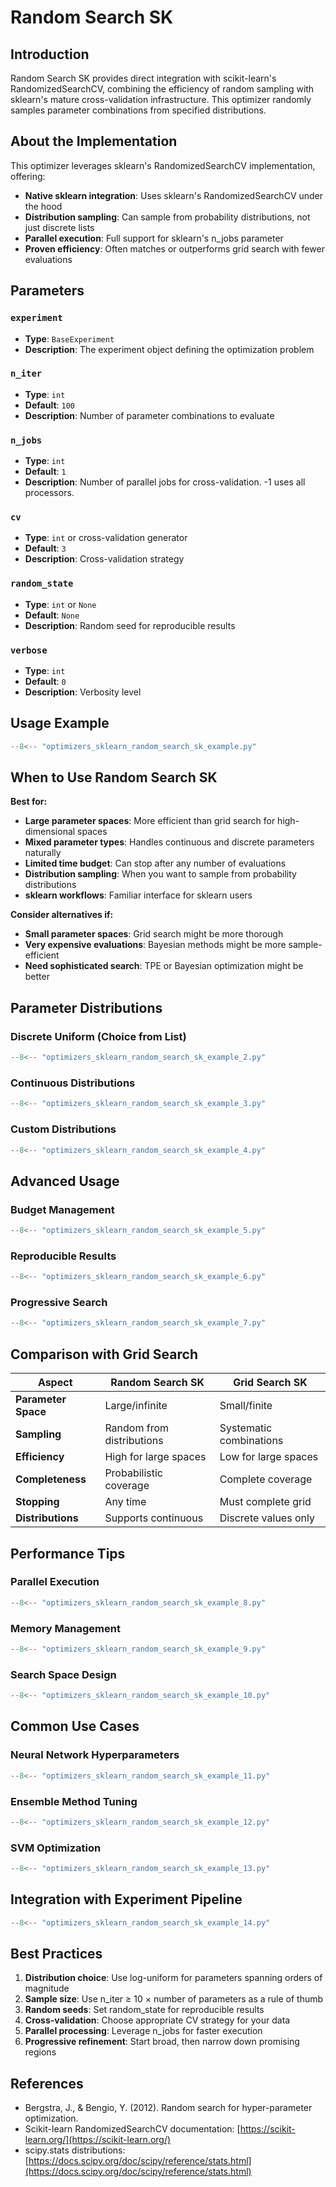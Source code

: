 # Random Search SK

## Introduction

Random Search SK provides direct integration with scikit-learn's RandomizedSearchCV, combining the efficiency of random sampling with sklearn's mature cross-validation infrastructure. This optimizer randomly samples parameter combinations from specified distributions.

## About the Implementation

This optimizer leverages sklearn's RandomizedSearchCV implementation, offering:

- **Native sklearn integration**: Uses sklearn's RandomizedSearchCV under the hood
- **Distribution sampling**: Can sample from probability distributions, not just discrete lists
- **Parallel execution**: Full support for sklearn's n_jobs parameter
- **Proven efficiency**: Often matches or outperforms grid search with fewer evaluations

## Parameters

### `experiment`
- **Type**: `BaseExperiment`
- **Description**: The experiment object defining the optimization problem

### `n_iter`
- **Type**: `int`
- **Default**: `100`
- **Description**: Number of parameter combinations to evaluate

### `n_jobs`
- **Type**: `int`
- **Default**: `1`
- **Description**: Number of parallel jobs for cross-validation. -1 uses all processors.

### `cv`
- **Type**: `int` or cross-validation generator
- **Default**: `3`
- **Description**: Cross-validation strategy

### `random_state`
- **Type**: `int` or `None`
- **Default**: `None`
- **Description**: Random seed for reproducible results

### `verbose`
- **Type**: `int`
- **Default**: `0`
- **Description**: Verbosity level

## Usage Example

```python
--8<-- "optimizers_sklearn_random_search_sk_example.py"
```

## When to Use Random Search SK

**Best for:**
- **Large parameter spaces**: More efficient than grid search for high-dimensional spaces
- **Mixed parameter types**: Handles continuous and discrete parameters naturally
- **Limited time budget**: Can stop after any number of evaluations
- **Distribution sampling**: When you want to sample from probability distributions
- **sklearn workflows**: Familiar interface for sklearn users

**Consider alternatives if:**
- **Small parameter spaces**: Grid search might be more thorough
- **Very expensive evaluations**: Bayesian methods might be more sample-efficient
- **Need sophisticated search**: TPE or Bayesian optimization might be better

## Parameter Distributions

### Discrete Uniform (Choice from List)

```python
--8<-- "optimizers_sklearn_random_search_sk_example_2.py"
```

### Continuous Distributions

```python
--8<-- "optimizers_sklearn_random_search_sk_example_3.py"
```

### Custom Distributions

```python
--8<-- "optimizers_sklearn_random_search_sk_example_4.py"
```

## Advanced Usage

### Budget Management

```python
--8<-- "optimizers_sklearn_random_search_sk_example_5.py"
```

### Reproducible Results

```python
--8<-- "optimizers_sklearn_random_search_sk_example_6.py"
```

### Progressive Search

```python
--8<-- "optimizers_sklearn_random_search_sk_example_7.py"
```

## Comparison with Grid Search

| Aspect | Random Search SK | Grid Search SK |
|--------|------------------|----------------|
| **Parameter Space** | Large/infinite | Small/finite |
| **Sampling** | Random from distributions | Systematic combinations |
| **Efficiency** | High for large spaces | Low for large spaces |
| **Completeness** | Probabilistic coverage | Complete coverage |
| **Stopping** | Any time | Must complete grid |
| **Distributions** | Supports continuous | Discrete values only |

## Performance Tips

### Parallel Execution

```python
--8<-- "optimizers_sklearn_random_search_sk_example_8.py"
```

### Memory Management

```python
--8<-- "optimizers_sklearn_random_search_sk_example_9.py"
```

### Search Space Design

```python
--8<-- "optimizers_sklearn_random_search_sk_example_10.py"
```

## Common Use Cases

### Neural Network Hyperparameters

```python
--8<-- "optimizers_sklearn_random_search_sk_example_11.py"
```

### Ensemble Method Tuning

```python
--8<-- "optimizers_sklearn_random_search_sk_example_12.py"
```

### SVM Optimization

```python
--8<-- "optimizers_sklearn_random_search_sk_example_13.py"
```

## Integration with Experiment Pipeline

```python
--8<-- "optimizers_sklearn_random_search_sk_example_14.py"
```

## Best Practices

1. **Distribution choice**: Use log-uniform for parameters spanning orders of magnitude
2. **Sample size**: Use n_iter ≥ 10 × number of parameters as a rule of thumb
3. **Random seeds**: Set random_state for reproducible results
4. **Cross-validation**: Choose appropriate CV strategy for your data
5. **Parallel processing**: Leverage n_jobs for faster execution
6. **Progressive refinement**: Start broad, then narrow down promising regions

## References

- Bergstra, J., & Bengio, Y. (2012). Random search for hyper-parameter optimization.
- Scikit-learn RandomizedSearchCV documentation: [https://scikit-learn.org/](https://scikit-learn.org/)
- scipy.stats distributions: [https://docs.scipy.org/doc/scipy/reference/stats.html](https://docs.scipy.org/doc/scipy/reference/stats.html)